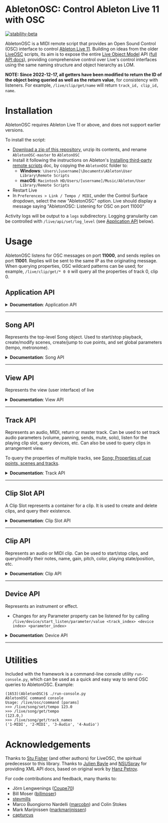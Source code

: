 # AbletonOSC: Control Ableton Live 11 with OSC

[![stability-beta](https://img.shields.io/badge/stability-beta-33bbff.svg)](https://github.com/mkenney/software-guides/blob/master/STABILITY-BADGES.md#beta)

AbletonOSC is a MIDI remote script that provides an Open Sound Control (OSC) interface to
control [Ableton Live 11](https://www.ableton.com/en/live/). Building on ideas from the
older [LiveOSC](https://github.com/hanshuebner/LiveOSC) scripts, its aim is to expose the
entire [Live Object Model](https://docs.cycling74.com/max8/vignettes/live_object_model) API
([full API docs](https://structure-void.com/PythonLiveAPI_documentation/Live11.0.xml)), providing comprehensive control
over Live's control interfaces using the same naming structure and object hierarchy as LOM.

**NOTE: Since 2022-12-17, all getters have been modified to return the ID of the object being queried as well as the return value**, for consistency with listeners. For example, `/live/clip/get/name` will return `track_id, clip_id, name`.

# Installation

AbletonOSC requires Ableton Live 11 or above, and does not support earlier versions.

To install the script:

- [Download a zip of this repository](https://github.com/ideoforms/AbletonOSC/archive/refs/heads/master.zip), unzip its contents, and rename `AbletonOSC-master` to `AbletonOSC`
- Install it following the instructions on
  Ableton's [Installing third-party remote scripts](https://help.ableton.com/hc/en-us/articles/209072009-Installing-third-party-remote-scripts)
  doc, by copying the `AbletonOSC` folder to:
    - **Windows**: `\Users\[username]\Documents\Ableton\User Library\Remote Scripts`
    - **macOS**: `Macintosh HD/Users/[username]/Music/Ableton/User Library/Remote Scripts`
- Restart Live
- In `Preferences > Link / Tempo / MIDI`, under the Control Surface dropdown, select the new "AbletonOSC" option. Live should display a message
  saying "AbletonOSC: Listening for OSC on port 11000"

Activity logs will be output to a `logs` subdirectory. Logging granularity can be controlled with `/live/api/set/log_level` (see [Application API](#application-api) below). 

# Usage

AbletonOSC listens for OSC messages on port **11000**, and sends replies on port **11001**. Replies will be sent to the
same IP as the originating message. When querying properties, OSC wildcard patterns can be used; for example, `/live/clip/get/* 0 0` will query all the properties of track 0, clip 0.

## Application API

<details>
<summary><b>Documentation</b>: Application API</summary>

| Address                       | Query params | Response params              | Description                                                                              |
|:------------------------------|:-------------|:-----------------------------|:-----------------------------------------------------------------------------------------|
| /live/test                    |              | 'ok'                         | Display a confirmation message in Live, and sends an OSC reply to /live/test             |
| /live/application/get/version |              | major_version, minor_version | Query Live's version                                                                     |
| /live/api/reload              |              |                              | Initiates a live reload of the AbletonOSC server code. Used in development only.         |
| /live/api/get/log_level       |              | log_level                    | Returns the current log level. Default is `info`.                                        |
| /live/api/set/log_level       | log_level    |                              | Set the log level, which can be one of: `debug`, `info`, `warning`, `error`, `critical`. |

### Application status messages

These messages are sent to the client automatically when the application state changes.

| Address       | Response params | Description                                                                                        |
|:--------------|:----------------|:---------------------------------------------------------------------------------------------------|
| /live/startup |                 | Sent to the client application when AbletonOSC is started                                          |
| /live/error   | error_msg       | Sent to the client application when an error occurs. For more diagnostics, see logs/abletonosc.log |

</details>

---

## Song API

Represents the top-level Song object. Used to start/stop playback, create/modify scenes, create/jump to cue points, and set global parameters (tempo, metronome).

<details>
<summary><b>Documentation</b>: Song API</summary>

### Song methods

| Address                           | Query params | Response params | Description                                                                              |
|:----------------------------------|:-------------|:----------------|:-----------------------------------------------------------------------------------------|
| /live/song/capture_midi           |              |                 | Capture midi                                                                             |
| /live/song/continue_playing       |              |                 | Resume session playback                                                                  |
| /live/song/create_audio_track     | index        |                 | Create a new audio track at the specified index (-1 = end of list)                       |
| /live/song/create_midi_track      | index        |                 | Create a new MIDI track at the specified index (-1 = end of list)                        |
| /live/song/create_return_track    |              |                 | Create a new return track                                                                |
| /live/song/create_scene           | index        |                 | Create a new scene at the specified index (-1 = end of list)                             |
| /live/song/cue_point/jump         | cue_point    |                 | Jump to a specific cue point, by name or numeric index (based on the list of cue points) |
| /live/song/delete_scene           | scene_index  |                 | Delete a scene                                                                           |
| /live/song/delete_return_track    | track_index  |                 | Delete a return track                                                                    |
| /live/song/delete_track           | track_index  |                 | Delete a track                                                                           |
| /live/song/duplicate_scene        | scene_index  |                 | Duplicate a scene                                                                        |
| /live/song/duplicate_track        | track_index  |                 | Duplicate a track                                                                        |
| /live/song/jump_by                | time         |                 | Jump song position by the specified time, in beats                                       |
| /live/song/jump_to_next_cue       |              |                 | Jump to the next cue marker                                                              |
| /live/song/jump_to_prev_cue       |              |                 | Jump to the previous cue marker                                                          |
| /live/song/redo                   |              |                 | Redo the last undone operation                                                           |
| /live/song/start_playing          |              |                 | Start session playback                                                                   |
| /live/song/stop_playing           |              |                 | Stop session playback                                                                    |
| /live/song/stop_all_clips         |              |                 | Stop all clips from playing                                                              |
| /live/song/tap_tempo              |              |                 | Mimics a tap of the "Tap Tempo" button                                                   |
| /live/song/trigger_session_record |              |                 | Triggers record in session mode                                                          |
| /live/song/undo                   |              |                 | Undo the last operation                                                                  |

### Song properties

 - Changes to any Track property can be listened for by calling `/live/song/start_listen/<property>`
 - Responses will be sent to `/live/song/get/<property>`, with parameters `<property_value>`
 - For further information on these properties and their parameters, see documentation
for [Live Object Model - Song](https://docs.cycling74.com/max8/vignettes/live_object_model#Song).
 
#### Getters

| Address                                    | Query params | Response params             | Description                                       |
|:-------------------------------------------|:-------------|:----------------------------|:--------------------------------------------------|
| /live/song/get/arrangement_overdub         |              | arrangement_overdub         | Query whether arrangement overdub is on           |
| /live/song/get/back_to_arranger            |              | back_to_arranger            | Query whether "back to arranger" is lit           |
| /live/song/get/can_redo                    |              | can_redo                    | Query whether redo is available                   |
| /live/song/get/can_undo                    |              | can_undo                    | Query whether undo is available                   |
| /live/song/get/clip_trigger_quantization   |              | clip_trigger_quantization   | Query the current clip trigger quantization level |
| /live/song/get/current_song_time           |              | current_song_time           | Query the current song time, in beats             |
| /live/song/get/groove_amount               |              | groove_amount               | Query the current groove amount                   |
| /live/song/get/is_playing                  |              | is_playing                  | Query whether the song is currently playing       |
| /live/song/get/loop                        |              | loop                        | Query whether the song is currently looping       |
| /live/song/get/loop_length                 |              | loop_length                 | Query the current loop length                     |
| /live/song/get/loop_start                  |              | loop_start                  | Query the current loop start point                |
| /live/song/get/metronome                   |              | metronome_on                | Query metronome on/off                            |
| /live/song/get/midi_recording_quantization |              | midi_recording_quantization | Query the current MIDI recording quantization     |
| /live/song/get/nudge_down                  |              | nudge_down                  | Query nudge down                                  |
| /live/song/get/nudge_up                    |              | nudge_up                    | Query nudge up                                    |
| /live/song/get/punch_in                    |              | punch_in                    | Query punch in                                    |
| /live/song/get/punch_out                   |              | punch_out                   | Query punch out                                   |
| /live/song/get/record_mode                 |              | record_mode                 | Query the current record mode                     |
| /live/song/get/session_record              |              | session_record              | Query whether session record is enabled           |
| /live/song/get/signature_denominator       |              | denominator                 | Query the current time signature's denominator    |
| /live/song/get/signature_numerator         |              | numerator                   | Query the current time signature's numerator      |
| /live/song/get/song_length                 |              | song_length                 | Query the song arrangement length, in beats       |
| /live/song/get/tempo                       |              | tempo_bpm                   | Query the current song tempo                      |

#### Setters

| Address                                    | Query params                | Response params | Description                                             |
|:-------------------------------------------|:----------------------------|:----------------|:--------------------------------------------------------|
| /live/song/set/arrangement_overdub         | arrangement_overdub         |                 | Set arrangement overdub (1=on, 0=off)                   |
| /live/song/set/back_to_arranger            | back_to_arranger            |                 | Set whether "back to arranger" is lit (1=on, 0=off)     |
| /live/song/set/clip_trigger_quantization   | clip_trigger_quantization   |                 | Set the current clip trigger quantization level         |
| /live/song/set/current_song_time           | current_song_time           |                 | Set the current song time, in beats                     |
| /live/song/set/groove_amount               | groove_amount               |                 | Set the current groove amount                           |
| /live/song/set/loop                        | loop                        |                 | Set whether the song is currently looping (1=on, 0=off) |
| /live/song/set/loop_length                 | loop_length                 |                 | Set the current loop length                             |
| /live/song/set/loop_start                  | loop_start                  |                 | Set the current loop start point                        |
| /live/song/set/metronome                   | metronome_on                |                 | Set metronome (1=on, 0=off)                             |
| /live/song/set/midi_recording_quantization | midi_recording_quantization |                 | Set the current MIDI recording quantization             |
| /live/song/set/nudge_down                  | nudge_down                  |                 | Set nudge down                                          |
| /live/song/set/nudge_up                    | nudge_up                    |                 | Set nudge up                                            |
| /live/song/set/punch_in                    | punch_in                    |                 | Set punch in                                            |
| /live/song/set/punch_out                   | punch_out                   |                 | Set punch out                                           |
| /live/song/set/record_mode                 | record_mode                 |                 | Set the current record mode                             |
| /live/song/set/session_record              | session_record              |                 | Set whether session record is enabled (1=on, 0=off)     |
| /live/song/set/signature_denominator       | signature_denominator       |                 | Set the time signature's denominator                    |
| /live/song/set/signature_numerator         | signature_numerator         |                 | Set the time signature's numerator                      |
| /live/song/set/record_mode                 | record_mode                 |                 | Set the current record mode                             |
| /live/song/set/tempo                       | tempo_bpm                   |                 | Set the current song tempo                              |

### Song: Properties of cue points, scenes and tracks

| Address                    | Query params | Response params        | Description                                                                 |
|:---------------------------|:-------------|:-----------------------|:----------------------------------------------------------------------------|
| /live/song/get/cue_points  |              | name, time, ...        | Query a list of the song's cue points                                       |
| /live/song/get/num_scenes  |              | num_scenes             | Query the number of scenes                                                  |
| /live/song/get/num_tracks  |              | num_tracks             | Query the number of tracks                                                  |
| /live/song/get/track_names |              | [index_min, index_max] | Query track names (optionally, over a given range)                          |
| /live/song/get/track_data  |              | [various]              | Query bulk properties of multiple tracks/clips. See below for further info. |


#### Querying track/clip data in bulk with /live/song/get/track_data

It is often useful to be able to query data en masse about lots of different tracks and clips -- for example, when a set is first opened, to synchronise the state of your client with the Ableton set. This can be achieved with the `/live/song/get/track_data` API, which can query user-specified properties of multiple tracks and clips.

Properties must be of the format `track.property_name`, `clip.property_name` or `clip_slot.property_name`.

For example:
```
/live/song/get/track_data 0 12 track.name clip.name clip.length
```

Queries tracks 0..11, and returns a long list of values comprising:

```
[track_0_name, clip_0_0_name,   clip_0_1_name,   ... clip_0_7_name,
               clip_1_0_length, clip_0_1_length, ... clip_0_7_length,
 track_1_name, clip_1_0_name,   clip_1_1_name,   ... clip_1_7_name, ...]
```

### Beat events

To request a status message to be sent to the client on each beat, call `/live/song/start_listen/beat`. Every beat, a reply will be sent to `/live/song/get/beat`, with an int parameter containing the current beat number. To stop listening for beat events, call `/live/song/stop_listen/beat`.

</details>

---

## View API

Represents the view (user interface) of live

<details>
<summary><b>Documentation</b>: View API</summary>

| Address                                | Query params             | Response params          | Description                                             |
|:---------------------------------------|:-------------------------|:-------------------------|:--------------------------------------------------------|
| /live/view/get/selected_scene          |                          | scene_index              | Returns the selected scene index (first scene = 0)      |
| /live/view/get/selected_track          |                          | track_index              | Returns the selected index track (first track = 0)      |
| /live/view/get/selected_clip           |                          | track_index, scene_index | Returns the track and scene index of the selected clip  |
| /live/view/get/selected_device         |                          | track_index, device_index| Get the selected device (first device = 0)              |
| /live/view/set/selected_scene          | scene_index              |                          | Set the selected scene (first scene = 0)                |
| /live/view/set/selected_track          | track_index              |                          | Set the selected track (first track = 0)                |
| /live/view/set/selected_clip           | track_index, scene_index |                          | Set the selected clip                                   |
| /live/view/set/selected_device         | track_index, device_index|                          | Set the selected device (first device = 0)              |
| /live/view/start_listen/selected_scene |                          | selected_scene           | Start listening to the selected scene (first scene = 0) |
| /live/view/start_listen/selected_track |                          | selected_track           | Start listening to selected track (first track = 0)     |
| /live/view/stop_listen/selected_scene  |                          |                          | Stop listening to the selected scene (first scene = 0)  |
| /live/view/stop_listen/selected_track  |                          |                          | Stop listening to selected track (first track = 0)      |
</details>

---

## Track API

Represents an audio, MIDI, return or master track. Can be used to set track audio parameters (volume, panning, sends, mute, solo), listen for the playing clip slot, query devices, etc. Can also be used to query clips in arrangement view.

To query the properties of multiple tracks, see [Song: Properties of cue points, scenes and tracks](https://github.com/ideoforms/AbletonOSC#song-properties-of-cue-points-scenes-and-tracks).

<details>
<summary><b>Documentation</b>: Track API</summary>

### Track methods

| Address                    | Query params | Response params | Description             |
|:---------------------------|:-------------|:----------------|:------------------------|
| /live/track/stop_all_clips | track_id     |                 | Stop all clips on track |

### Track properties

 - Changes for any Track property can be listened for by calling `/live/track/start_listen/<property> <track_index>`
 - Responses will be sent to `/live/track/get/<property>`, with parameters `<track_index> <property_value>`
 - Sends will take the same format, but with an added send index after the track index: `/live/track/start_listen/sends <track_index> <send_index>`

#### Getters

| Address                                           | Query params      | Response params            | Description                                       |
|:--------------------------------------------------|:------------------|:---------------------------|:--------------------------------------------------|
| /live/track/get/arm                               | track_id          | track_id, armed            | Query whether track is armed                      |
| /live/track/get/available_input_routing_channels  | track_id          | track_id, channel, ...     | List input channels (e.g. "1", "2", "1/2", ...)   |
| /live/track/get/available_input_routing_types     | track_id          | track_id, type, ...        | List input routes (e.g. "Ext. In", ...)           |
| /live/track/get/available_output_routing_channels | track_id          | track_id, channel, ...     | List output channels (e.g. "1", "2", "1/2", ...)  |
| /live/track/get/available_output_routing_types    | track_id          | track_id, type, ...        | List output routes (e.g. "Ext. Out", ...)         |
| /live/track/get/can_be_armed                      | track_id          | track_id, can_be_armed     | Query whether track can be armed                  |
| /live/track/get/color                             | track_id          | track_id, color            | Query track color                                 |
| /live/track/get/color_index                       | track_id          | track_id, color_index      | Query track color index                           |
| /live/track/get/current_monitoring_state          | track_id          | track_id, state            | Query current monitoring state (1=on, 0=off)      |
| /live/track/get/fired_slot_index                  | track_id          | track_id, index            | Query currently-fired slot                        |
| /live/track/get/fold_state                        | track_id          | track_id, fold_state       | Query folded state (for groups)                   |
| /live/track/get/has_audio_input                   | track_id          | track_id, has_audio_input  | Query has_audio_input                             |
| /live/track/get/has_audio_output                  | track_id          | track_id, has_audio_output | Query has_audio_output                            |
| /live/track/get/has_midi_input                    | track_id          | track_id, has_midi_input   | Query has_midi_input                              |
| /live/track/get/has_midi_output                   | track_id          | track_id, has_midi_output  | Query has_midi_output                             |
| /live/track/get/input_routing_channel             | track_id          | track_id, channel          | Query current input routing channel               |
| /live/track/get/input_routing_type                | track_id          | track_id, type             | Query current input routing type                  |
| /live/track/get/output_routing_channel            | track_id          | track_id, channel          | Query current output routing channel              |
| /live/track/get/output_meter_left                 | track_id          | track_id, level            | Query current output level, left channel          |
| /live/track/get/output_meter_level                | track_id          | track_id, level            | Query current output level, both channels         |
| /live/track/get/output_meter_right                | track_id          | track_id, level            | Query current output level, right channel         |
| /live/track/get/output_routing_type               | track_id          | track_id, type             | Query current output routing type                 |
| /live/track/get/is_foldable                       | track_id          | track_id, is_foldable      | Query whether track is foldable, i.e. is a group  |
| /live/track/get/is_grouped                        | track_id          | track_id, is_grouped       | Query whether track is in a group                 |
| /live/track/get/is_visible                        | track_id          | track_id, is_visible       | Query whether track is visible (1=on, 0=off)      |
| /live/track/get/mute                              | track_id          | track_id, mute             | Query track mute (1=on, 0=off)                    |
| /live/track/get/name                              | track_id          | track_id, name             | Query track name                                  |
| /live/track/get/panning                           | track_id          | track_id, panning          | Query track panning                               |
| /live/track/get/playing_slot_index                | track_id          | track_id, index            | Query currently-playing slot                      |
| /live/track/get/sends                             | track_id, send_id | track_id, send_id, value   | Query track send                                  |
| /live/track/get/solo                              | track_id          | track_id, solo             | Query track solo on/off                           |
| /live/track/get/volume                            | track_id          | track_id, volume           | Query track volume                                |

#### Setters

| Address                                  | Query params             | Response params | Description                       |
|:-----------------------------------------|:-------------------------|:----------------|:----------------------------------|
| /live/track/set/arm                      | track_id, armed          |                 | Set track arm state (1=on, 0=off) |
| /live/track/set/color                    | track_id, color          |                 | Set track color                   |
| /live/track/set/color_index              | track_id, color_index    |                 | Set track color index             |
| /live/track/set/current_monitoring_state | track_id, state          |                 | Set monitoring on/off             |
| /live/track/set/fold_state               | track_id, fold_state     |                 | Set group folded (1=on, 0=off)    |
| /live/track/set/input_routing_channel    | track_id, channel        |                 | Set input routing channel         |
| /live/track/set/input_routing_type       | track_id, type           |                 | Set input routing type            |
| /live/track/set/mute                     | track_id, mute           |                 | Set track mute (1=on, 0=off)      |
| /live/track/set/name                     | track_id, name           |                 | Set track name                    |
| /live/track/set/output_routing_channel   | track_id, channel        |                 | Set output routing channel        |
| /live/track/set/output_routing_type      | track_id, type           |                 | Set output routing type           |
| /live/track/set/panning                  | track_id, panning        |                 | Set track panning                 |
| /live/track/set/sends                    | track_id, send_id, value |                 | Set track send                    |
| /live/track/set/solo                     | track_id, solo           |                 | Set track solo (1=on, 0=off)      |
| /live/track/set/volume                   | track_id, volume         |                 | Set track volume                  |

### Track: Properties of multiple clips

| Address                                      | Query params | Response params             | Description                                      |
|:---------------------------------------------|:-------------|:----------------------------|:-------------------------------------------------|
| /live/track/get/clips/name                   | track_id     | track_id, [name, ....]      | Query all clip names on track                    |
| /live/track/get/clips/length                 | track_id     | track_id, [length, ...]     | Query all clip lengths on track                  |
| /live/track/get/clips/color                  | track_id     | track_id, [color, ...]      | Query all clip colors on track                   |
| /live/track/get/arrangement_clips/name       | track_id     | track_id, [name, ....]      | Query all arrangement view clip names on track   |
| /live/track/get/arrangement_clips/length     | track_id     | track_id, [length, ...]     | Query all arrangement view clip lengths on track |
| /live/track/get/arrangement_clips/start_time | track_id     | track_id, [start_time, ...] | Query all arrangement view clip times on track   |

### Track: Properties of devices
| Address                            | Query params | Response params        | Description                              |
|:-----------------------------------|:-------------|:-----------------------|:-----------------------------------------|
| /live/track/get/num_devices        | track_id     | track_id, num_devices  | Query the number of devices on the track |
| /live/track/get/devices/name       | track_id     | track_id, [name, ...]  | Query all device names on track          |
| /live/track/get/devices/type       | track_id     | track_id, [type, ...]  | Query all devices types on track         |
| /live/track/get/devices/class_name | track_id     | track_id, [class, ...] | Query all device class names on track    |

See [Device API](#device-api) for details on Device type/class_names.
 
</details>

---

## Clip Slot API

A Clip Slot represents a container for a clip. It is used to create and delete clips, and query their existence.

<details>
<summary><b>Documentation</b>: Clip Slot API</summary>

| Address                             | Query params                                                   | Response params                          | Description                                     |
|:------------------------------------|:---------------------------------------------------------------|:-----------------------------------------|:------------------------------------------------|
| /live/clip_slot/create_clip         | track_index, clip_index, length                                |                                          | Create a clip in the slot                       |
| /live/clip_slot/delete_clip         | track_index, clip_index                                        |                                          | Delete the clip in the slot                     |
| /live/clip_slot/get/has_clip        | track_index, clip_index                                        | track_index, clip_index, has_clip        | Query whether the slot has a clip               |
| /live/clip_slot/get/has_stop_button | track_index, clip_index                                        | track_index, clip_index, has_stop_button | Query whether the slot has a stop button        |
| /live/clip_slot/set/has_stop_button | track_index, clip_index, has_stop_button                       |                                          | Add or remove stop button (1=on, 0=off)         |
| /live/clip_slot/duplicate_clip_to   | track_index, clip_index, target_track_index, target_clip_index |                                          | Duplicate the clip to an empty target clip slot |

</details>

---

## Clip API

Represents an audio or MIDI clip. Can be used to start/stop clips, and query/modify their notes, name, gain, pitch, color, playing state/position, etc.

<details>
<summary><b>Documentation</b>: Clip API</summary>

| Address                                  | Query params                                                        | Response params                                                                        | Description                                                                                                                                              |
|:-----------------------------------------|:--------------------------------------------------------------------|:---------------------------------------------------------------------------------------|:---------------------------------------------------------------------------------------------------------------------------------------------------------|
| /live/clip/fire                          | track_id, clip_id                                                   |                                                                                        | Start clip playback                                                                                                                                      |
| /live/clip/stop                          | track_id, clip_id                                                   |                                                                                        | Stop clip playback                                                                                                                                       |
| /live/clip/duplicate_loop                | track_id, clip_id                                                   |                                                                                        | Duplicates clip loop                                                                                                                                     |
| /live/clip/get/notes                     | track_id, clip_id, [start_pitch, pitch_span, start_time, time_span] | track_id, clip_id, pitch, start_time, duration, velocity, mute, [pitch, start_time...] | Query the notes in a given clip, optionally including a start time/pitch and time/pitch span.                                                            |
| /live/clip/add/notes                     | track_id, clip_id, pitch, start_time, duration, velocity, mute, ... |                                                                                        | Add new MIDI notes to a clip. pitch is MIDI note index, start_time and duration are beats in floats, velocity is MIDI velocity index, mute is true/false |
| /live/clip/remove/notes                  | [start_pitch, pitch_span, start_time, time_span]                    |                                                                                        | Remove notes from a clip in a range of pitches and times. If no ranges specified, all notes are removed. Note that ordering has changed as of 2023-11.   |
| /live/clip/get/color                     | track_id, clip_id                                                   | track_id, clip_id, color                                                               | Get clip color                                                                                                                                           |
| /live/clip/set/color                     | track_id, clip_id, color                                            |                                                                                        | Set clip color                                                                                                                                           |
| /live/clip/get/name                      | track_id, clip_id                                                   | track_id, clip_id, name                                                                | Get clip name                                                                                                                                            |
| /live/clip/set/name                      | track_id, clip_id, name                                             |                                                                                        | Set clip name                                                                                                                                            |
| /live/clip/get/gain                      | track_id, clip_id                                                   | track_id, clip_id, gain                                                                | Get clip gain                                                                                                                                            |
| /live/clip/set/gain                      | track_id, clip_id, gain                                             |                                                                                        | Set clip gain                                                                                                                                            |
| /live/clip/get/length                    | track_id, clip_id                                                   | track_id, clip_id, length                                                              | Get clip length                                                                                                                                          |
| /live/clip/get/pitch_coarse              | track_id, clip_id                                                   | track_id, clip_id, semitones                                                           | Get clip coarse re-pitch                                                                                                                                 |
| /live/clip/set/pitch_coarse              | track_id, clip_id, semitones                                        |                                                                                        | Set clip coarse re-pitch                                                                                                                                 |
| /live/clip/get/pitch_fine                | track_id, clip_id                                                   | track_id, clip_id, cents                                                               | Get clip fine re-pitch                                                                                                                                   |
| /live/clip/set/pitch_fine                | track_id, clip_id, cents                                            |                                                                                        | Set clip fine re-pitch                                                                                                                                   |
| /live/clip/get/file_path                 | track_id, clip_id                                                   | track_id, clip_id, file_path                                                           | Get clip file path                                                                                                                                       |
| /live/clip/get/is_audio_clip             | track_id, clip_id                                                   | track_id, clip_id, is_audio_clip                                                       | Query whether clip is audio                                                                                                                              |
| /live/clip/get/is_midi_clip              | track_id, clip_id                                                   | track_id, clip_id, is_midi_clip                                                        | Query whether clip is MIDI                                                                                                                               |
| /live/clip/get/is_playing                | track_id, clip_id                                                   | track_id, clip_id, is_playing                                                          | Query whether clip is playing                                                                                                                            |
| /live/clip/get/is_recording              | track_id, clip_id                                                   | track_id, clip_id, is_recording                                                        | Query whether clip is recording                                                                                                                          |
| /live/clip/get/playing_position          | track_id, clip_id                                                   | track_id, clip_id, playing_position                                                    | Get clip's playing position                                                                                                                              |
| /live/clip/start_listen/playing_position | track_id, clip_id                                                   |                                                                                        | Start listening for clip's playing position. Replies are sent to /live/clip/get/playing_position, with args: track_id, clip_id, playing_position         |
| /live/clip/stop_listen/playing_position  | track_id, clip_id                                                   |                                                                                        | Stop listening for clip's playing position.                                                                                                              |
| /live/clip/get/loop_start                | track_id, clip_id                                                   | track_id, clip_id, loop_start                                                          | Get clip's loop start                                                                                                                                    |
| /live/clip/set/loop_start                | track_id, clip_id, loop_start                                       |                                                                                        | Set clip's loop start                                                                                                                                    |
| /live/clip/get/loop_end                  | track_id, clip_id                                                   | track_id, clip_id, loop_end                                                            | Get clip's loop end                                                                                                                                      |
| /live/clip/set/loop_end                  | track_id, clip_id, loop_end                                         |                                                                                        | Set clip's loop end                                                                                                                                      |
| /live/clip/get/warping                   | track_id, clip_id                                                   | track_id, clip_id, warping                                                             | Get clip's warp mode                                                                                                                                     |
| /live/clip/set/warping                   | track_id, clip_id, warping                                          |                                                                                        | Set clip's warp mode                                                                                                                                     |
| /live/clip/get/start_marker              | track_id, clip_id                                                   | track_id, clip_id, start_marker                                                        | Get clip's start marker                                                                                                                                  |
| /live/clip/set/start_marker              | track_id, clip_id, start_marker                                     |                                                                                        | Set clip's start marker, expressed in floating-point beats                                                                                               |
| /live/clip/get/end_marker                | track_id, clip_id                                                   | track_id, clip_id, end_marker                                                          | Get clip's end marker                                                                                                                                    |
| /live/clip/set/end_marker                | track_id, clip_id, end_marker                                       |                                                                                        | Set clip's end marker, expressed in floating-point beats                                                                                                 |

</details>

---

## Device API

Represents an instrument or effect.

 - Changes for any Parameter property can be listened for by calling `/live/device/start_listen/parameter/value <track_index> <device index> <parameter_index>`

<details>
<summary><b>Documentation</b>: Device API</summary>

| Address                                  | Query params                             | Response params                          | Description                                                                             |
|:-----------------------------------------|:-----------------------------------------|:-----------------------------------------|:----------------------------------------------------------------------------------------|
| /live/device/get/name                    | track_id, device_id                      | track_id, device_id, name                | Get device name                                                                         |
| /live/device/get/class_name              | track_id, device_id                      | track_id, device_id, class_name          | Get device class_name                                                                   |
| /live/device/get/type                    | track_id, device_id                      | track_id, device_id, type                | Get device type                                                                         |
| /live/device/get/num_parameters          | track_id, device_id                      | track_id, device_id, num_parameters      | Get the number of parameters exposed by the device                                      |
| /live/device/get/parameters/name         | track_id, device_id                      | track_id, device_id, [name, ...]         | Get the list of parameter names exposed by the device                                   |
| /live/device/get/parameters/value        | track_id, device_id                      | track_id, device_id, [value, ...]        | Get the device parameter values                                                         |
| /live/device/get/parameters/min          | track_id, device_id                      | track_id, device_id, [value, ...]        | Get the device parameter minimum values                                                 |
| /live/device/get/parameters/max          | track_id, device_id                      | track_id, device_id, [value, ...]        | Get the device parameter maximum values                                                 |
| /live/device/get/parameters/is_quantized | track_id, device_id                      | track_id, device_id, [value, ...]        | Get the list of is_quantized settings (i.e., whether the parameter must be an int/bool) |
| /live/device/set/parameters/value        | track_id, device_id, value, value ...    |                                          | Set the device parameter values                                                         |
| /live/device/get/parameter/value         | track_id, device_id, parameter_id        | track_id, device_id, parameter_id, value | Get a device parameter value                                                            |
| /live/device/get/parameter/value_string  | track_id, device_id, parameter_id        | track_id, device_id, parameter_id, value | Get the device parameter value as a readable string ex: 2500 Hz                         |
| /live/device/set/parameter/value         | track_id, device_id, parameter_id, value |                                          | Set a device parameter value                                                            |

For devices:

- `name` is the human-readable name
- `type` is 1 = audio_effect, 2 = instrument, 4 = midi_effect
- `class_name` is the Live instrument/effect name, e.g. Operator, Reverb. For external plugins and racks, can be
  AuPluginDevice, PluginDevice, InstrumentGroupDevice...

</details>

 ---

# Utilities

Included with the framework is a command-line console utility `run-console.py`, which can be used as a quick and easy way to send OSC queries to AbletonOSC. Example:

```
(1653)(AbletonOSC)$ ./run-console.py
AbletonOSC command console
Usage: /live/osc/command [params]
>>> /live/song/set/tempo 123.0
>>> /live/song/get/tempo
(123.0,)
>>> /live/song/get/track_names
('1-MIDI', '2-MIDI', '3-Audio', '4-Audio')
```

# Acknowledgements

Thanks to [Stu Fisher](https://github.com/stufisher/) (and other authors) for LiveOSC, the spiritual predecessor to this
library. Thanks to [Julien Bayle](https://structure-void.com/ableton-live-midi-remote-scripts/#liveAPI)
and [NSUSpray](https://nsuspray.github.io/Live_API_Doc/) for providing XML API docs, based on original work
by [Hanz Petrov](http://remotescripts.blogspot.com/p/support-files.html).

For code contributions and feedback, many thanks to:
- Jörn Lengwenings ([Coupe70](https://github.com/Coupe70))
- Bill Moser ([billmoser](https://github.com/billmoser))
- [stevmills](https://github.com/stevmills)
- Marco Buongiorno Nardelli ([marcobn](https://github.com/marcobn)) and Colin Stokes
- Mark Marijnissen ([markmarijnissen](https://github.com/markmarijnissen))
- [capturcus](https://github.com/capturcus)

